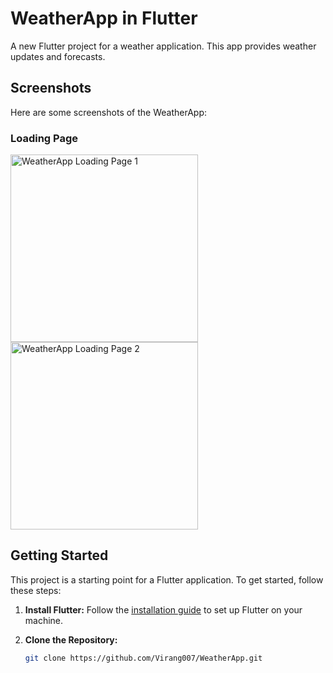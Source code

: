# WeatherApp in Flutter

A new Flutter project for a weather application. This app provides weather updates and forecasts.

## Screenshots

Here are some screenshots of the WeatherApp:

### Loading Page

<img src="https://github.com/Virang007/WeatherApp/assets/104147123/24027500-8eb7-4b1f-8c17-988cb5d7d926" alt="WeatherApp Loading Page 1" width="300" />

<img src="https://github.com/Virang007/WeatherApp/assets/104147123/41975306-5414-44f4-b226-df8e273a4e8b" alt="WeatherApp Loading Page 2" width="300" />

## Getting Started

This project is a starting point for a Flutter application. To get started, follow these steps:

1. **Install Flutter:**
   Follow the [installation guide](https://docs.flutter.dev/get-started/install) to set up Flutter on your machine.

2. **Clone the Repository:**
   ```bash
   git clone https://github.com/Virang007/WeatherApp.git
